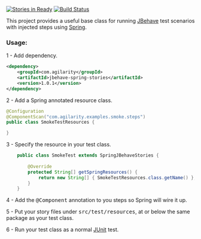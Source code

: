 [![Stories in Ready](https://badge.waffle.io/agilarity/jbehave-spring-stories.png?label=ready&title=Ready)](https://waffle.io/agilarity/jbehave-spring-stories)
[![Build Status](https://travis-ci.org/agilarity/jbehave-spring-stories.svg?branch=master)](https://travis-ci.org/agilarity/jbehave-spring-stories)

This project provides a useful base class for running [JBehave](http://jbehave.org/reference/stable/) test scenarios with injected steps using [Spring](http://spring.io/).

### Usage:
1 - Add dependency.
```xml
<dependency>
    <groupId>com.agilarity</groupId>
    <artifactId>jbehave-spring-stories</artifactId>
    <version>1.0.1</version>
</dependency>
```
2 - Add a Spring annotated resource class.
```java
@Configuration
@ComponentScan("com.agilarity.examples.smoke.steps")
public class SmokeTestResources {

}
```
3 - Specify the resource in your test class.
```java
    public class SmokeTest extends SpringJBehaveStories {
    
        @Override
        protected String[] getSpringResources() {
            return new String[] { SmokeTestResources.class.getName() };
        }
    }
```
4 - Add the <tt>@Component</tt> annotation to you steps so Spring will wire it up.

5 - Put your story files under <tt>src/test/resources</tt>, at or below the same package as your test class.

6 - Run your test class as a normal [JUnit](http://junit.org/) test.